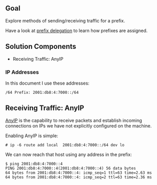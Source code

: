 ## Goal

Explore methods of sending/receiving traffic for a prefix.

Have a look at [prefix delegation](../../routing/prefix_delegation/README.md)
to learn how prefixes are assigned.

## Solution Components

*  Receiving Traffic: AnyIP

### IP Addresses

In this document I use these addresses:

```
/64 Prefix: 2001:db8:4:7000::/64
```

## Receiving Traffic: AnyIP

[AnyIP](https://git.kernel.org/pub/scm/linux/kernel/git/torvalds/linux.git)
is the capability to receive packets and establish incoming connections
on IPs we have not explicitly configured on the machine.

Enabling AnyIP is simple:

```
# ip -6 route add local  2001:db8:4:7000::/64 dev lo
```

We can now reach that host using any address in the prefix:

```
$ ping 2001:db8:4:7000::4
PING 2001:db8:4:7000::4(2001:db8:4:7000::4) 56 data bytes
64 bytes from 2001:db8:4:7000::4: icmp_seq=1 ttl=63 time=2.63 ms
64 bytes from 2001:db8:4:7000::4: icmp_seq=2 ttl=63 time=2.36 ms
```
